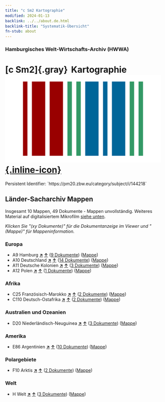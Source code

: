 ```yaml
---
title: "c Sm2 Kartographie"
modified: 2024-01-13
backlink: ../../about.de.html
backlink-title: "Systematik-Übersicht"
fn-stub: about
---
```


### Hamburgisches Welt-Wirtschafts-Archiv (HWWA)

# [c Sm2]{.gray}&#8201; Kartographie &#160; [![Wikidata](/images/Wikidata-logo.svg "Wikidata"){.inline-icon}](http://www.wikidata.org/entity/Q104699230)

<div class="hint">Persistent Identifier: `https://pm20.zbw.eu/category/subject/i/144218`</div>







## Länder-Sacharchiv Mappen






Insgesamt 10 Mappen, 49 Dokumente - Mappen unvollständig. Weiteres Material auf digitalisiertem Mikrofilm [siehe unten](#filmsections).

_Klicken Sie "(xy Dokumente)" für die Dokumentanzeige im Viewer und "(Mappe)" für Mappeninformation._




### Europa

- A9 Hamburg [**&nearr;**](../../../geo/i/140905/about.de.html "Hamburg (alle Mappen)") [**&uarr;**](../../../geo/about.de.html#A9 "Ländersystematik") (<a href="https://pm20.zbw.eu/iiifview/folder/sh/140905,144218" title="über: Hamburg : Kartographie" target="_blank">9 Dokumente</a>) ([Mappe](../../../../folder/sh/1409xx/140905/1442xx/144218/about.de.html))
- A10 Deutschland [**&nearr;**](../../../geo/i/126128/about.de.html "Deutschland (alle Mappen)") [**&uarr;**](../../../geo/about.de.html#A10 "Ländersystematik") (<a href="https://pm20.zbw.eu/iiifview/folder/sh/126128,144218" title="über: Deutschland : Kartographie" target="_blank">14 Dokumente</a>) ([Mappe](../../../../folder/sh/1261xx/126128/1442xx/144218/about.de.html))
- A11 Deutsche Kolonien [**&nearr;**](../../../geo/i/140960/about.de.html "Deutsche Kolonien (alle Mappen)") [**&uarr;**](../../../geo/about.de.html#A11 "Ländersystematik") (<a href="https://pm20.zbw.eu/iiifview/folder/sh/140960,144218" title="über: Deutsche Kolonien : Kartographie" target="_blank">3 Dokumente</a>) ([Mappe](../../../../folder/sh/1409xx/140960/1442xx/144218/about.de.html))
- A12 Polen [**&nearr;**](../../../geo/i/140962/about.de.html "Polen (alle Mappen)") [**&uarr;**](../../../geo/about.de.html#A12 "Ländersystematik") (<a href="https://pm20.zbw.eu/iiifview/folder/sh/140962,144218" title="über: Polen : Kartographie" target="_blank">1 Dokumente</a>) ([Mappe](../../../../folder/sh/1409xx/140962/1442xx/144218/about.de.html))

### Afrika

- C25 Französisch-Marokko [**&nearr;**](../../../geo/i/141358/about.de.html "Französisch-Marokko (alle Mappen)") [**&uarr;**](../../../geo/about.de.html#C25 "Ländersystematik") (<a href="https://pm20.zbw.eu/iiifview/folder/sh/141358,144218" title="über: Französisch-Marokko : Kartographie" target="_blank">2 Dokumente</a>) ([Mappe](../../../../folder/sh/1413xx/141358/1442xx/144218/about.de.html))
- C110 Deutsch-Ostafrika [**&nearr;**](../../../geo/i/141471/about.de.html "Deutsch-Ostafrika (alle Mappen)") [**&uarr;**](../../../geo/about.de.html#C110 "Ländersystematik") (<a href="https://pm20.zbw.eu/iiifview/folder/sh/141471,144218" title="über: Deutsch-Ostafrika : Kartographie" target="_blank">2 Dokumente</a>) ([Mappe](../../../../folder/sh/1414xx/141471/1442xx/144218/about.de.html))

### Australien und Ozeanien

- D20 Niederländisch-Neuguinea [**&nearr;**](../../../geo/i/141619/about.de.html "Niederländisch-Neuguinea (alle Mappen)") [**&uarr;**](../../../geo/about.de.html#D20 "Ländersystematik") (<a href="https://pm20.zbw.eu/iiifview/folder/sh/141619,144218" title="über: Niederländisch-Neuguinea : Kartographie" target="_blank">3 Dokumente</a>) ([Mappe](../../../../folder/sh/1416xx/141619/1442xx/144218/about.de.html))

### Amerika

- E86 Argentinien [**&nearr;**](../../../geo/i/141692/about.de.html "Argentinien (alle Mappen)") [**&uarr;**](../../../geo/about.de.html#E86 "Ländersystematik") (<a href="https://pm20.zbw.eu/iiifview/folder/sh/141692,144218" title="über: Argentinien : Kartographie" target="_blank">10 Dokumente</a>) ([Mappe](../../../../folder/sh/1416xx/141692/1442xx/144218/about.de.html))

### Polargebiete

- F10 Arktis [**&nearr;**](../../../geo/i/141702/about.de.html "Arktis (alle Mappen)") [**&uarr;**](../../../geo/about.de.html#F10 "Ländersystematik") (<a href="https://pm20.zbw.eu/iiifview/folder/sh/141702,144218" title="über: Arktis : Kartographie" target="_blank">2 Dokumente</a>) ([Mappe](../../../../folder/sh/1417xx/141702/1442xx/144218/about.de.html))

### Welt

- H Welt [**&nearr;**](../../../geo/i/141728/about.de.html "Welt (alle Mappen)") [**&uarr;**](../../../geo/about.de.html#H "Ländersystematik") (<a href="https://pm20.zbw.eu/iiifview/folder/sh/141728,144218" title="über: Welt : Kartographie" target="_blank">3 Dokumente</a>) ([Mappe](../../../../folder/sh/1417xx/141728/1442xx/144218/about.de.html))



<a id="filmsections" />













